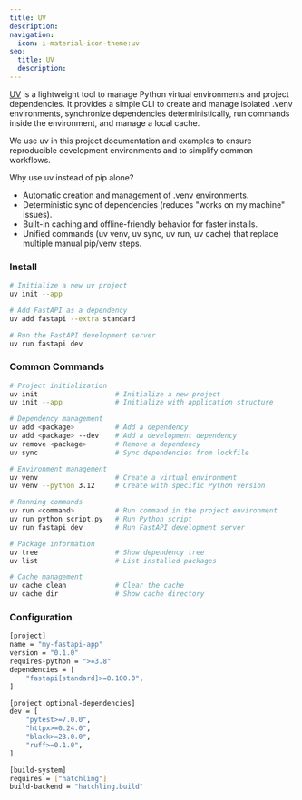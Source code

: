 ```yaml
---
title: UV
description: 
navigation:
  icon: i-material-icon-theme:uv
seo:
  title: UV
  description: 
---
```


[UV](https://github.com/astral-sh/uv) is a lightweight tool to manage Python virtual environments and project dependencies. It provides a simple CLI to create and manage isolated .venv environments, synchronize dependencies deterministically, run commands inside the environment, and manage a local cache.

We use uv in this project documentation and examples to ensure reproducible development environments and to simplify common workflows.

Why use uv instead of pip alone?
- Automatic creation and management of .venv environments.
- Deterministic sync of dependencies (reduces "works on my machine" issues).
- Built-in caching and offline-friendly behavior for faster installs.
- Unified commands (uv venv, uv sync, uv run, uv cache) that replace multiple manual pip/venv steps.

### Install

```sh
# Initialize a new uv project
uv init --app

# Add FastAPI as a dependency
uv add fastapi --extra standard

# Run the FastAPI development server
uv run fastapi dev
```

### Common Commands

```sh
# Project initialization
uv init                   # Initialize a new project
uv init --app             # Initialize with application structure

# Dependency management
uv add <package>          # Add a dependency
uv add <package> --dev    # Add a development dependency
uv remove <package>       # Remove a dependency
uv sync                   # Sync dependencies from lockfile

# Environment management
uv venv                   # Create a virtual environment
uv venv --python 3.12     # Create with specific Python version

# Running commands
uv run <command>          # Run command in the project environment
uv run python script.py   # Run Python script
uv run fastapi dev        # Run FastAPI development server

# Package information
uv tree                   # Show dependency tree
uv list                   # List installed packages

# Cache management
uv cache clean            # Clear the cache
uv cache dir              # Show cache directory
```

### Configuration

```sh
[project]
name = "my-fastapi-app"
version = "0.1.0"
requires-python = ">=3.8"
dependencies = [
    "fastapi[standard]>=0.100.0",
]

[project.optional-dependencies]
dev = [
    "pytest>=7.0.0",
    "httpx>=0.24.0",
    "black>=23.0.0",
    "ruff>=0.1.0",
]

[build-system]
requires = ["hatchling"]
build-backend = "hatchling.build"
```

